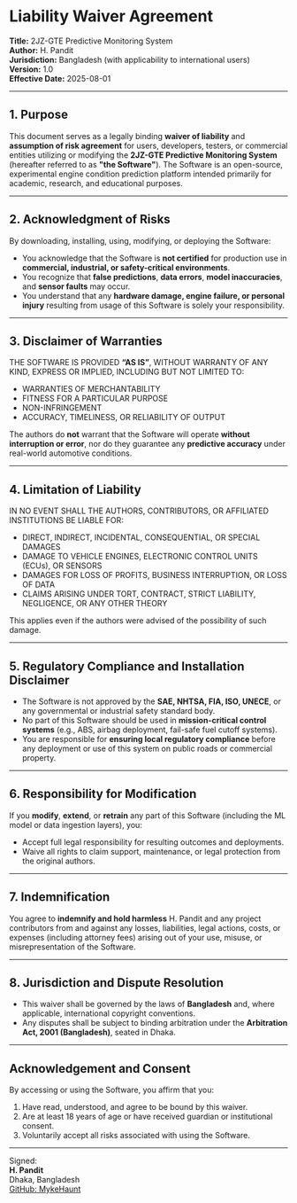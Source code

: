 # Liability Waiver Agreement

**Title:** 2JZ-GTE Predictive Monitoring System  
**Author:** H. Pandit  
**Jurisdiction:** Bangladesh (with applicability to international users)  
**Version:** 1.0  
**Effective Date:** 2025-08-01

---

## 1. Purpose

This document serves as a legally binding **waiver of liability** and **assumption of risk agreement** for users, developers, testers, or commercial entities utilizing or modifying the **2JZ-GTE Predictive Monitoring System** (hereafter referred to as **"the Software"**). The Software is an open-source, experimental engine condition prediction platform intended primarily for academic, research, and educational purposes.

---

## 2. Acknowledgment of Risks

By downloading, installing, using, modifying, or deploying the Software:

- You acknowledge that the Software is **not certified** for production use in **commercial, industrial, or safety-critical environments**.
- You recognize that **false predictions**, **data errors**, **model inaccuracies**, and **sensor faults** may occur.
- You understand that any **hardware damage, engine failure, or personal injury** resulting from usage of this Software is solely your responsibility.

---

## 3. Disclaimer of Warranties

THE SOFTWARE IS PROVIDED **“AS IS”**, WITHOUT WARRANTY OF ANY KIND, EXPRESS OR IMPLIED, INCLUDING BUT NOT LIMITED TO:

- WARRANTIES OF MERCHANTABILITY  
- FITNESS FOR A PARTICULAR PURPOSE  
- NON-INFRINGEMENT  
- ACCURACY, TIMELINESS, OR RELIABILITY OF OUTPUT

The authors do **not** warrant that the Software will operate **without interruption or error**, nor do they guarantee any **predictive accuracy** under real-world automotive conditions.

---

## 4. Limitation of Liability

IN NO EVENT SHALL THE AUTHORS, CONTRIBUTORS, OR AFFILIATED INSTITUTIONS BE LIABLE FOR:

- DIRECT, INDIRECT, INCIDENTAL, CONSEQUENTIAL, OR SPECIAL DAMAGES  
- DAMAGE TO VEHICLE ENGINES, ELECTRONIC CONTROL UNITS (ECUs), OR SENSORS  
- DAMAGES FOR LOSS OF PROFITS, BUSINESS INTERRUPTION, OR LOSS OF DATA  
- CLAIMS ARISING UNDER TORT, CONTRACT, STRICT LIABILITY, NEGLIGENCE, OR ANY OTHER THEORY

This applies even if the authors were advised of the possibility of such damage.

---

## 5. Regulatory Compliance and Installation Disclaimer

- The Software is not approved by the **SAE, NHTSA, FIA, ISO, UNECE**, or any governmental or industrial safety standard body.
- No part of this Software should be used in **mission-critical control systems** (e.g., ABS, airbag deployment, fail-safe fuel cutoff systems).
- You are responsible for **ensuring local regulatory compliance** before any deployment or use of this system on public roads or commercial property.

---

## 6. Responsibility for Modification

If you **modify**, **extend**, or **retrain** any part of this Software (including the ML model or data ingestion layers), you:

- Accept full legal responsibility for resulting outcomes and deployments.
- Waive all rights to claim support, maintenance, or legal protection from the original authors.

---

## 7. Indemnification

You agree to **indemnify and hold harmless** H. Pandit and any project contributors from and against any losses, liabilities, legal actions, costs, or expenses (including attorney fees) arising out of your use, misuse, or misrepresentation of the Software.

---

## 8. Jurisdiction and Dispute Resolution

- This waiver shall be governed by the laws of **Bangladesh** and, where applicable, international copyright conventions.
- Any disputes shall be subject to binding arbitration under the **Arbitration Act, 2001 (Bangladesh)**, seated in Dhaka.

---

## Acknowledgement and Consent

By accessing or using the Software, you affirm that you:

1. Have read, understood, and agree to be bound by this waiver.
2. Are at least 18 years of age or have received guardian or institutional consent.
3. Voluntarily accept all risks associated with using the Software.

---

Signed:  
**H. Pandit**  
Dhaka, Bangladesh  
[GitHub: MykeHaunt](https://github.com/MykeHaunt)